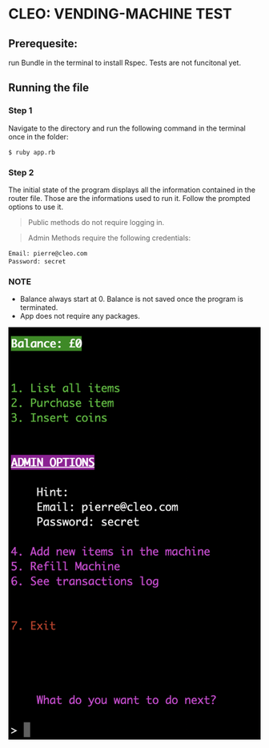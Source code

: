 # CLEO: VENDING-MACHINE TEST

## Prerequesite:

run Bundle in the terminal to install Rspec. 
Tests are not funcitonal yet.

## Running the file

### Step 1
Navigate to the directory and run the following command in the terminal once in the folder:
```
$ ruby app.rb
```
### Step 2
The initial state of the program displays all the information contained in the router file. Those are the informations used to run it. Follow the prompted options to use it.

> Public methods do not require logging in.

> Admin Methods require the following credentials:

```
Email: pierre@cleo.com
Password: secret
```

### NOTE

- Balance always start at 0. Balance is not saved once the program is terminated.
- App does not require any packages.

![picture example](/example.png)
